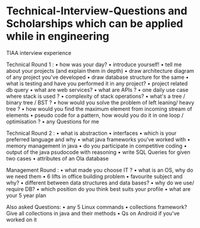 # Technical-Interview-Questions and Scholarships which can be applied while in engineering

TIAA interview experience

Technical Round 1 :
• how was your day?
• introduce yourself!
• tell me about your projects (and explain them in depth)
• draw architecture diagram of any project you've developed
• draw database structure for the same
• what is testing and have you performed it in any project?
• project related db query
• what are web services?
• what are APIs ?
• one daily use case where stack is used ?
• complexity of stack operations?
• what's a tree / binary tree / BST ?
• how would you solve the problem of left leaning/ heavy tree ?
• how would you find the maximum element from incoming stream of elements
• pseudo code for a pattern, how would you do it in one loop / optimisation ?
• any Questions for me

Technical Round 2 :
• what is abstraction
• interfaces
• which is your preferred language and why
• what java frameworks you've worked with
• memory management in java
• do you participate in competitive coding
• output of the java psudocode with reasoning
• write SQL Queries for given two cases
• attributes of an Ola database

Management Round :
• what made you choose IT ?
• what is an OS, why do we need them
• 6 lifts in office building problem
• favourite subject and why?
• different between data structures and data bases?
• why do we use/ require DB?
• which position do you think best suits your profile
• what are your 5 year plan

Also asked Questions:
• any 5 Linux commands
• collections framework? Give all collections in java and their methods
• Qs on Android if you've worked on it
